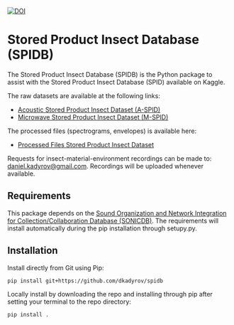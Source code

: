 [![DOI](https://zenodo.org/badge/DOI/10.5281/zenodo.11390472.svg)](https://doi.org/10.5281/zenodo.11390472)

# Stored Product Insect Database (SPIDB) 

The Stored Product Insect Database (SPIDB) is the Python package to assist with the Stored Product Insect Database (SPID) available on Kaggle. 

The raw datasets are available at the following links: 
- [Acoustic Stored Product Insect Dataset (A-SPID)](https://www.kaggle.com/datasets/dkadyrov/stored-product-insect-database-spidb-aspids)
- [Microwave Stored Product Insect Dataset (M-SPID)](https://www.kaggle.com/datasets/dkadyrov/stored-product-insect-database-spidb-mspids)

The processed files (spectrograms, envelopes) is available here: 
- [Processed Files Stored Product Insect Dataset](https://www.kaggle.com/datasets/dkadyrov/stored-product-insect-dataset-processed-data)

Requests for insect-material-environment recordings can be made to: [daniel.kadyrov@gmail.com](mailto:daniel.kadyrov@gmail.com).
Recordings will be uploaded whenever available. 

## Requirements 

This package depends on the [Sound Organization and Network Integration for Collection/Collaboration Database (SONICDB)](https://github.com/dkadyrov/sonicdb). The requirements will install automatically during the pip installation through setupy.py. 

## Installation

Install directly from Git using Pip: 

```bash
pip install git+https://github.com/dkadyrov/spidb
```

Locally install by downloading the repo and installing through pip after setting your terminal to the repo directory: 

```bash
pip install .
```

